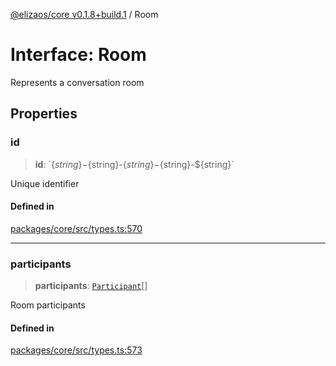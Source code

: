 [@elizaos/core v0.1.8+build.1](../index.md) / Room

# Interface: Room

Represents a conversation room

## Properties

### id

> **id**: \`$\{string\}-$\{string\}-$\{string\}-$\{string\}-$\{string\}\`

Unique identifier

#### Defined in

[packages/core/src/types.ts:570](https://github.com/gaiaaiagent/GAIA/blob/main/packages/core/src/types.ts#L570)

***

### participants

> **participants**: [`Participant`](Participant.md)[]

Room participants

#### Defined in

[packages/core/src/types.ts:573](https://github.com/gaiaaiagent/GAIA/blob/main/packages/core/src/types.ts#L573)
